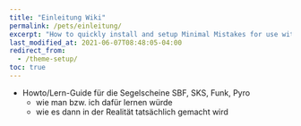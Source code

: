 ```yaml
---
title: "Einleitung Wiki"
permalink: /pets/einleitung/
excerpt: "How to quickly install and setup Minimal Mistakes for use with GitHub Pages."
last_modified_at: 2021-06-07T08:48:05-04:00
redirect_from:
  - /theme-setup/
toc: true
---
```


- Howto/Lern-Guide für die Segelscheine SBF, SKS, Funk, Pyro
  - wie man bzw. ich dafür lernen würde
  - wie es dann in der Realität tatsächlich gemacht wird
